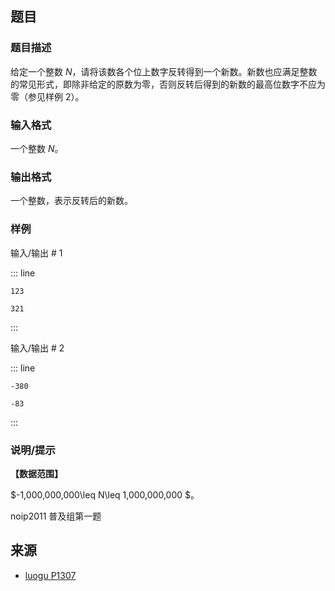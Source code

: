 ## 题目




### 题目描述

给定一个整数 $N$，请将该数各个位上数字反转得到一个新数。新数也应满足整数的常见形式，即除非给定的原数为零，否则反转后得到的新数的最高位数字不应为零（参见样例 2）。




### 输入格式
一个整数 $N$。




### 输出格式

一个整数，表示反转后的新数。




### 样例


输入/输出 # 1

::: line
```
123
```

```
321
```
:::

输入/输出 # 2

::: line
```
-380
```

```
-83
```
:::





### 说明/提示
**【数据范围】**

$-1,000,000,000\leq N\leq 1,000,000,000 $。

noip2011 普及组第一题



## 来源

- [luogu P1307](https://www.luogu.com.cn/problem/P1307)
